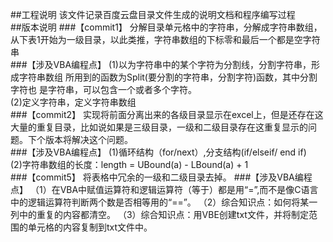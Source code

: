 ﻿##工程说明
该文件记录百度云盘目录文件生成的说明文档和程序编写过程<br>
##版本说明
###【commit1】
分解目录单元格中的字符串，分解成字符串数组，从下表1开始为一级目录，以此类推，字符串数组的下标零和最后一个都是空字符串<br>
###【涉及VBA编程点】
(1)以为字符串中的某个字符为分割线，分割字符串，形成字符串数组
所用到的函数为Split(要分割的字符串，分割字符)函数，其中分割字符也
是字符串，可以包含一个或者多个字符。<br>
(2)定义字符串，定义字符串数组<br>
###【commit2】
实现将前面分离出来的各级目录显示在excel上，但是还存在这大量的重复目录，比如说如果是三级目录，一级和二级目录存在这重复显示的问题。下个版本将解决这个问题。<br>
###【涉及VBA编程点】
(1)循环结构（for/next）,分支结构(if/elseif/ end if)<br>
(2)字符串数组的长度：length = UBound(a) - LBound(a) + 1<br>
###【commit5】
将表格中冗余的一级和二级目录去掉。
###【涉及VBA编程点】
（1）在VBA中赋值运算符和逻辑运算符（等于）都是用“=”,而不是像C语言中的逻辑运算符判断两个数是否相等用的“==”。
（2）综合知识点：如何将某一列中的重复的内容都清空。
（3）综合知识点：用VBE创建txt文件，并将制定范围的单元格的内容复制到txt文件中。


